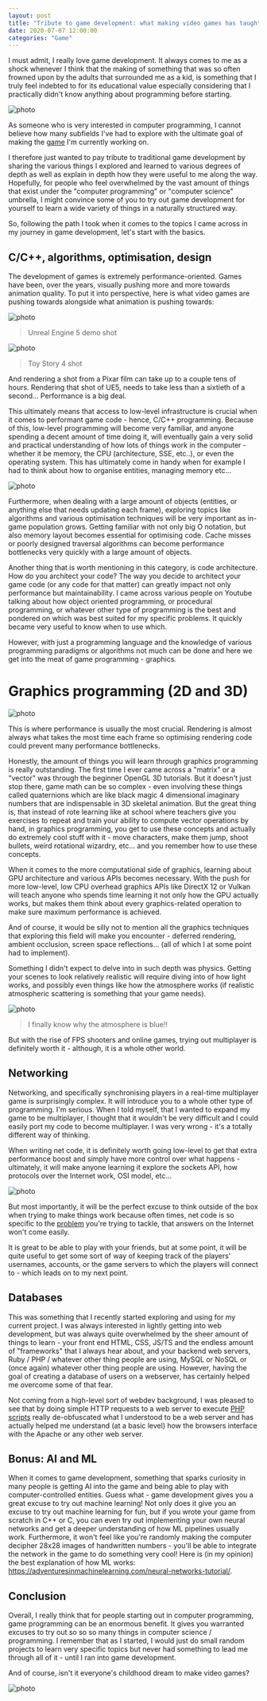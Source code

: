 ```yaml
---
layout: post
title: "Tribute to game development: what making video games has taught me about programming"
date: 2020-07-07 12:00:00
categories: "Game"
---
```


I must admit, I really love game development. It always comes to me as a shock whenever I think that the making of something that was so often frowned upon by the adults that surrounded me as a kid, is something that I truly feel indebted to for its educational value especially considering that I practically didn't know anything about programming before starting.

![photo](/assets/mario.jpeg)

As someone who is very interested in computer programming, I cannot believe how many subfields I've had to explore with the ultimate goal of making the [game](https://github.com/llGuy/vkPhysics) I'm currently working on.

I therefore just wanted to pay tribute to traditional game development by sharing the various things I explored and learned to various degrees of depth as well as explain in depth how they were useful to me along the way. Hopefully, for people who feel overwhelmed by the vast amount of things that exist under the "computer programming" or "computer science" umbrella, I might convince some of you to try out game development for yourself to learn a wide variety of things in a naturally structured way.

So, following the path I took when it comes to the topics I came across in my journey in game development, let's start with the basics.

## C/C++, algorithms, optimisation, design

The development of games is extremely performance-oriented. Games have been, over the years, visually pushing more and more towards animation quality. To put it into perspective, here is what video games are pushing towards alongside what animation is pushing towards:

![photo](/assets/ue5.jpeg)

> Unreal Engine 5 demo shot

![photo](/assets/toy-story-4.jpeg)

> Toy Story 4 shot

And rendering a shot from a Pixar film can take up to a couple tens of hours. Rendering that shot of UE5, needs to take less than a sixtieth of a second... Performance is a big deal.

This ultimately means that access to low-level infrastructure is crucial when it comes to performant game code - hence, C/C++ programming. Because of this, low-level programming will become very familiar, and anyone spending a decent amount of time doing it, will eventually gain a very solid and practical understanding of how lots of things work in the computer - whether it be memory, the CPU (architecture, SSE, etc..), or even the operating system. This has ultimately come in handy when for example I had to think about how to organise entities, managing memory etc...

![photo](/assets/cpp.png)

Furthermore, when dealing with a large amount of objects (entities, or anything else that needs updating each frame), exploring topics like algorithms and various optimisation techniques will be very important as in-game population grows. Getting familiar with not only big O notation, but also memory layout becomes essential for optimising code. Cache misses or poorly designed traversal algorithms can become performance bottlenecks very quickly with a large amount of objects.

Another thing that is worth mentioning in this category, is code architecture. How do you architect your code? The way you decide to architect your game code (or any code for that matter) can greatly impact not only performance but maintainability. I came across various people on Youtube talking about how object oriented programming, or procedural programming, or whatever other type of programming is the best and pondered on which was best suited for my specific problems. It quickly became very useful to know when to use which.

However, with just a programming language and the knowledge of various programming paradigms or algorithms not much can be done and here we get into the meat of game programming - graphics.

# Graphics programming (2D and 3D)

![photo](/assets/teapot.jpeg)

This is where performance is usually the most crucial. Rendering is almost always what takes the most time each frame so optimising rendering code could prevent many performance bottlenecks.

Honestly, the amount of things you will learn through graphics programming is really outstanding. The first time I ever came across a "matrix" or a "vector" was through the beginner OpenGL 3D tutorials. But it doesn't just stop there, game math can be so complex - even involving these things called quaternions which are like black magic 4 dimensional imaginary numbers that are indispensable in 3D skeletal animation. But the great thing is, that instead of rote learning like at school where teachers give you exercises to repeat and train your ability to compute vector operations by hand, in graphics programming, you get to use these concepts and actually do extremely cool stuff with it - move characters, make them jump, shoot bullets, weird rotational wizardry, etc... and you remember how to use these concepts.

When it comes to the more computational side of graphics, learning about GPU architecture and various APIs becomes necessary. With the push for more low-level, low CPU overhead graphics APIs like DirectX 12 or Vulkan will teach anyone who spends time learning it not only how the GPU actually works, but makes them think about every graphics-related operation to make sure maximum performance is achieved.

And of course, it would be silly not to mention all the graphics techniques that exploring this field will make you encounter - deferred rendering, ambient occlusion, screen space reflections... (all of which I at some point had to implement).

Something I didn't expect to delve into in such depth was physics. Getting your scenes to look relatively realistic will require diving into of how light works, and possibly even things like how the atmosphere works (if realistic atmospheric scattering is something that your game needs).

![photo](/assets/atmospheric.jpeg)

> I finally know why the atmosphere is blue!!

But with the rise of FPS shooters and online games, trying out multiplayer is definitely worth it - although, it is a whole other world.

## Networking

Networking, and specifically synchronising players in a real-time multiplayer game is surprisingly complex. It will introduce you to a whole other type of programming. I'm serious. When I told myself, that I wanted to expand my game to be multiplayer, I thought that it wouldn't be very difficult and I could easily port my code to become multiplayer. I was very wrong - it's a totally different way of thinking.

When writing net code, it is definitely worth going low-level to get that extra performance boost and simply have more control over what happens - ultimately, it will make anyone learning it explore the sockets API, how protocols over the Internet work, OSI model, etc...

![photo](/assets/osi.png)

But most importantly, it will be the perfect excuse to think outside of the box when trying to make things work because often times, net code is so specific to the [problem](https://llguy.github.io/game/2020/05/01/multiplayer4.html) you're trying to tackle, that answers on the Internet won't come easily.

 It is great to be able to play with your friends, but at some point, it will be quite useful to get some sort of way of keeping track of the players' usernames, accounts, or the game servers to which the players will connect to - which leads on to my next point.
 
## Databases
 
This was something that I recently started exploring and using for my current project. I was always interested in lightly getting into web development, but was always quite overwhelmed by the sheer amount of things to learn - your front end HTML, CSS, JS/TS and the endless amount of "frameworks" that I always hear about, and your backend web servers, Ruby / PHP / whatever other thing people are using, MySQL or NoSQL or (once again) whatever other thing people are using. However, having the goal of creating a database of users on a webserver, has certainly helped me overcome some of that fear.

Not coming from a high-level sort of webdev background, I was pleased to see that by doing simple HTTP requests to a web server to execute [PHP scripts](https://github.com/llGuy/vkPhysics-meta) really de-obfuscated what I understood to be a web server and has actually helped me understand (at a basic level) how the browsers interface with the Apache or any other web server.

## Bonus: AI and ML

When it comes to game development, something that sparks curiosity in many people is getting AI into the game and being able to play with computer-controlled entities. Guess what - game development gives you a great excuse to try out machine learning! Not only does it give you an excuse to try out machine learning for fun, but if you wrote your game from scratch in C++ or C, you can even try out implementing your own neural networks and get a deeper understanding of how ML pipelines usually work. Furthermore, it won't feel like you're randomly making the computer decipher 28x28 images of handwritten numbers - you'll be able to integrate the network in the game to do something very cool! Here is (in my opinion) the best explanation of how ML works: https://adventuresinmachinelearning.com/neural-networks-tutorial/.

## Conclusion

Overall, I really think that for people starting out in computer programming, game programming can be an enormous benefit. It gives you warranted excuses to try out so so so many things in computer science / programming. I remember that as I started, I would just do small random projects to learn very specific topics but never had something to lead me through all of it - until I ran into game development.

And of course, isn't it everyone's childhood dream to make video games?

![photo](/assets/sunset.jpeg)
